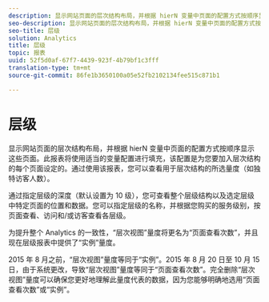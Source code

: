 ```yaml
---
description: 显示网站页面的层次结构布局，并根据 hierN 变量中页面的配置方式按顺序显示这些页面。此报表将使用适当的变量配置进行填充，该配置是为您要加入层次结构的每个页面设定的。通过使用该报表，您可以查看用于层次结构的所选量度（如独特访客人数）。
seo-description: 显示网站页面的层次结构布局，并根据 hierN 变量中页面的配置方式按顺序显示这些页面。此报表将使用适当的变量配置进行填充，该配置是为您要加入层次结构的每个页面设定的。通过使用该报表，您可以查看用于层次结构的所选量度（如独特访客人数）。
seo-title: 层级
solution: Analytics
title: 层级
topic: 报表
uuid: 52f5d0af-67f7-4439-923f-4b79bf1c3fff
translation-type: tm+mt
source-git-commit: 86fe1b3650100a05e52fb2102134fee515c871b1

---
```



# 层级

显示网站页面的层次结构布局，并根据 hierN 变量中页面的配置方式按顺序显示这些页面。此报表将使用适当的变量配置进行填充，该配置是为您要加入层次结构的每个页面设定的。通过使用该报表，您可以查看用于层次结构的所选量度（如独特访客人数）。

通过指定层级的深度（默认设置为 10 级），您可查看整个层级结构以及选定层级中特定页面的位置和数据。您可以指定层级的名称，并根据您购买的服务级别，按页面查看、访问和/或访客查看各层级。

为提升整个 Analytics 的一致性，“层次视图”量度将更名为“页面查看次数”，并且现在层级报表中提供了“实例”量度。

2015 年 8 月之前，“层次视图”量度等同于“实例”。2015 年 8 月 20 日至 10 月 15 日，由于系统更改，导致“层次视图”量度等同于“页面查看次数”。完全删除“层次视图”量度可以确保您更好地理解此量度代表的数据，因为您能够明确地选用“页面查看次数”或“实例”。
